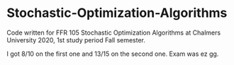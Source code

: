 # Stochastic-Optimization-Algorithms

Code written for FFR 105 Stochastic Optimization Algorithms at Chalmers University 2020, 1st study period Fall semester.

I got 8/10 on the first one and 13/15 on the second one. Exam was ez gg.
